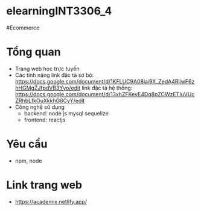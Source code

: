 # elearningINT3306_4

#Ecommerce
# Tổng quan

- Trang web học trực tuyến 
- Các tính năng
  link đặc tả sơ bộ: https://docs.google.com/document/d/1KFLUC9A08iai9X_ZedA4RliwF6zhHGMgZJfpdVB3Yyo/edit
  link đặc tả hệ thống: https://docs.google.com/document/d/13xhZFKevE4Dq8oZCWzETIuVUcZRhbLfkOuXkkhG6CyY/edit
- Công nghệ sử dụng
  - backend: node js mysql sequelize
  - frontend: reactjs
# Yêu cầu 
  * npm, node

# Link trang web
 - https://academix.netlify.app/
